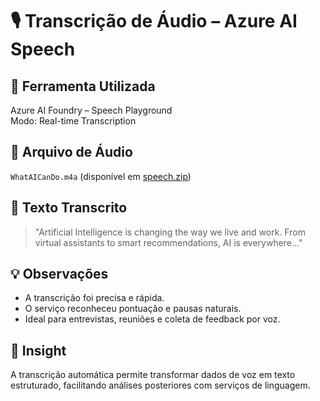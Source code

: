 # 🎙️ Transcrição de Áudio – Azure AI Speech

## 🔧 Ferramenta Utilizada
Azure AI Foundry – Speech Playground  
Modo: Real-time Transcription

## 📁 Arquivo de Áudio
`WhatAICanDo.m4a` (disponível em [speech.zip](https://aka.ms/mslearn-speech-files))

## 📝 Texto Transcrito
> "Artificial Intelligence is changing the way we live and work. From virtual assistants to smart recommendations, AI is everywhere..."

## 💡 Observações
- A transcrição foi precisa e rápida.
- O serviço reconheceu pontuação e pausas naturais.
- Ideal para entrevistas, reuniões e coleta de feedback por voz.

## 🧠 Insight
A transcrição automática permite transformar dados de voz em texto estruturado, facilitando análises posteriores com serviços de linguagem.
